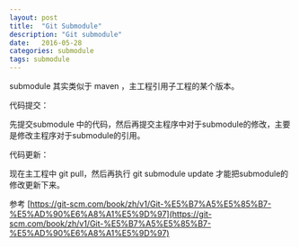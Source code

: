 ```yaml
---
layout: post
title:  "Git Submodule"
description: "Git submodule"
date:   2016-05-28
categories: submodule
tags: submodule
---
```


submodule 其实类似于 maven ，主工程引用子工程的某个版本。


代码提交：

先提交submodule 中的代码，然后再提交主程序中对于submodule的修改，主要是修改主程序对于submodule的引用。


代码更新：

现在主工程中 git pull，然后再执行 git submodule update 才能把submodule的修改更新下来。


参考 [https://git-scm.com/book/zh/v1/Git-%E5%B7%A5%E5%85%B7-%E5%AD%90%E6%A8%A1%E5%9D%97](https://git-scm.com/book/zh/v1/Git-%E5%B7%A5%E5%85%B7-%E5%AD%90%E6%A8%A1%E5%9D%97)
